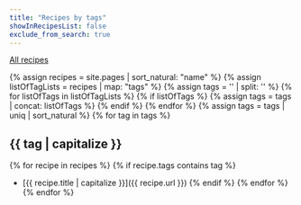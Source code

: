 ```yaml
---
title: "Recipes by tags"
showInRecipesList: false
exclude_from_search: true
---
```

[All recipes](index.html)

{% assign recipes = site.pages | sort_natural: "name" %}
{% assign listOfTagLists = recipes | map: "tags" %}
{% assign tags = '' | split: '' %}
{% for listOfTags in listOfTagLists %}
  {% if listOfTags %}
    {% assign tags = tags | concat: listOfTags %}
  {% endif %}
{% endfor %}
{% assign tags = tags | uniq | sort_natural %}
{% for tag in tags %}
## {{ tag | capitalize }}
{% for recipe in recipes %}
  {% if recipe.tags contains tag %}
  * [{{ recipe.title | capitalize }}]({{ recipe.url }})
  {% endif %}
{% endfor %}
{% endfor %}